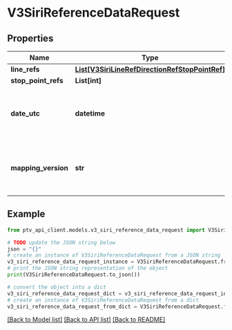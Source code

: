 # V3SiriReferenceDataRequest


## Properties

Name | Type | Description | Notes
------------ | ------------- | ------------- | -------------
**line_refs** | [**List[V3SiriLineRefDirectionRefStopPointRef]**](V3SiriLineRefDirectionRefStopPointRef.md) |  | 
**stop_point_refs** | **List[int]** | Siri StopPointRef | [optional] 
**date_utc** | **datetime** | Filter by the date and time of the request (ISO 8601 UTC format) (default &#x3D; current date and time) | [optional] 
**mapping_version** | **str** | DIVA mapping version generated by Chronos during a Parser or RealtimeBusConfig load | 

## Example

```python
from ptv_api_client.models.v3_siri_reference_data_request import V3SiriReferenceDataRequest

# TODO update the JSON string below
json = "{}"
# create an instance of V3SiriReferenceDataRequest from a JSON string
v3_siri_reference_data_request_instance = V3SiriReferenceDataRequest.from_json(json)
# print the JSON string representation of the object
print(V3SiriReferenceDataRequest.to_json())

# convert the object into a dict
v3_siri_reference_data_request_dict = v3_siri_reference_data_request_instance.to_dict()
# create an instance of V3SiriReferenceDataRequest from a dict
v3_siri_reference_data_request_from_dict = V3SiriReferenceDataRequest.from_dict(v3_siri_reference_data_request_dict)
```
[[Back to Model list]](../README.md#documentation-for-models) [[Back to API list]](../README.md#documentation-for-api-endpoints) [[Back to README]](../README.md)


